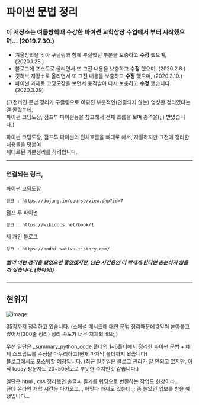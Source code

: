 # 파이썬 문법 정리

### 이 저장소는 여름방학때 수강한 파이썬 교학상장 수업에서 부터 시작했으며... (2019.7.30.)

- 겨울방학을 맞아 구글링과 함께 부실했던 부분을 보충하고 **수정** 했으며, (2020.1.28.)
- 블로그에 포스트로 올리면서 또 그전 내용을 보충하고 **수정** 했으며, (2020.2.8.)
- 깃허브 저장소로 올리면서 또 그전 내용을 보충하고 **수정** 했으며, (2020.3.10.)
- 파이썬 과제로 코딩도장을 보면서 충격받아 다시 보충하고 **수정** 했습니다. (2020.3.29)

(그전까진 문법 정리가 구글링으로 이뤄진 부분적인(연결되지 않는) 엉성한 정리였다는 걸 몰랐는데,  
파이썬 코딩도장, 점프투 파이썬등을 참고해서 전체 흐름을 보며 충격을(;;) 받았습니다.)

파이썬 코딩도장, 점프투 파이썬의 전체흐름을 뼈대로 해서, 자잘하지만 그전에 정리한 내용들을 덧붙여  
제대로된 기본정리를 하려합니다.

***

### 연결되는 링크,

파이썬 코딩도장
    
    링크 : https://dojang.io/course/view.php?id=7

점프 투 파이썬

    링크 : https://wikidocs.net/book/1
    
제 개인 블로그

    링크 : https://bodhi-sattva.tistory.com/
    
##### 빨리 이런 생각을 했었으면 좋았겠지만, 남은 시간동안 더 빡세게 한다면 충분하지 않을까 싶습니다. (화이팅!)

---

## 현위지

![image](https://user-images.githubusercontent.com/48408417/79071769-7abb3e00-7d18-11ea-89f8-be9d61996f36.png)

35강까지 정리하고 있습니다. (스페셜 메서드에 대한 문법 정리때문에 3일씩 쏟아붙고 있어서(300줄 정리) 정리 속도가 너무 지체되네요;;)  

우선 일단은 \_summary_python_code 폴더의 1~6폴더에서 정리한 파이썬 문법 + 예제 스크립트를 수정을 마무리하고(현재 마지막 폴더까지 왔습니다)  
블로그에서도 포스팅할 예정입니다. (최근 일주일은 블로그 관리가 잘 안되고 있지만, 아직 today 방문자도 20~50정도로 뿌듯한 수치인것 같습니다.)

일단은 html , css 정리했던 손글씨 필기를 워딩으로 변환하는 작업도 한창이라..   
근데 온라인 개학 시간은 다가오고,,, 아맞다 과제도 있는데;;; 좀 놀았던 업보를 받을 예정입니다...
